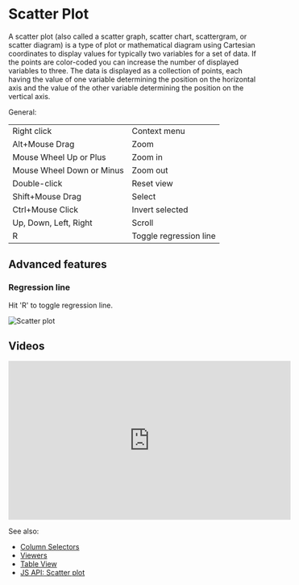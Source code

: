 <!-- TITLE: Scatter Plot -->
<!-- SUBTITLE: -->

# Scatter Plot

A scatter plot (also called a scatter graph, scatter chart, scattergram, or scatter diagram) is a
type of plot or mathematical diagram using Cartesian coordinates to display values for typically two
variables for a set of data. If the points are color-coded you can increase the number of displayed
variables to three. The data is displayed as a collection of points, each having the value of one
variable determining the position on the horizontal axis and the value of the other variable
determining the position on the vertical axis.

General:

|                           |                        |
|---------------------------|------------------------|
| Right click               | Context menu           |
| Alt+Mouse Drag            | Zoom                   |
| Mouse Wheel Up or Plus    | Zoom in                |
| Mouse Wheel Down or Minus | Zoom out               |
| Double-click              | Reset view             |
| Shift+Mouse Drag          | Select                 |
| Ctrl+Mouse Click          | Invert selected        | 
| Up, Down, Left, Right     | Scroll                 |
| R                         | Toggle regression line |

## Advanced features

### Regression line

Hit 'R' to toggle regression line.

![Scatter plot](../../uploads/gifs/scatter-plot.gif "scatter plot")

## Videos

<iframe width="560" height="315" src="https://www.youtube.com/embed/7MBXWzdC0-I?start=214" frameborder="0" allow="accelerometer; autoplay; clipboard-write; encrypted-media; gyroscope; picture-in-picture" allowfullscreen></iframe>

See also:
 
* [Column Selectors](column-selectors.md)
* [Viewers](../viewers.md)
* [Table View](../../overview/table-view.md)
* [JS API: Scatter plot](https://public.datagrok.ai/js/samples/ui/viewers/types/scatter-plot)
